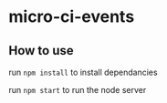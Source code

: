 # micro-ci-events

## How to use

run `npm install` to install dependancies

run `npm start` to run the node server
